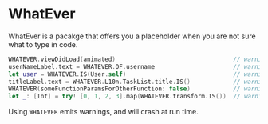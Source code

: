 # WhatEver

WhatEver is a pacakge that offers you a placeholder when you are not sure what to type in code.

```swift
WHATEVER.viewDidLoad(animated)                                 // warning
userNameLabel.text = WHATEVER.OF.username                      // warning
let user = WHATEVER.IS(User.self)                              // warning
titleLabel.text = WHATEVER.L10n.TaskList.title.IS()            // warning
WHATEVER(someFunctionParamsForOtherFunction: false)            // warning
let _: [Int] = try! [0, 1, 2, 3].map(WHATEVER.transform.IS())  // warning, sad try is needed.
```

Using `WHATEVER` emits warnings, and will crash at run time.
